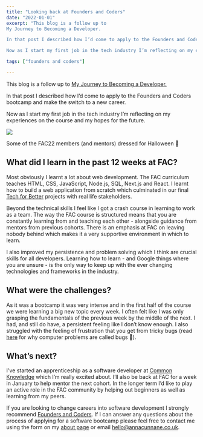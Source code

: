 ```yaml
---
title: "Looking back at Founders and Coders"
date: "2022-01-01"
excerpt: "This blog is a follow up to
My Journey to Becoming a Developer.

In that post I described how I’d come to apply to the Founders and Coders bootcamp and make the switch to a new career.

Now as I start my first job in the tech industry I’m reflecting on my experiences on the course and my hopes for the future."

tags: ["founders and coders"]

---
```


<article>

This blog is a follow up to [My Journey to Becoming a Developer. ](https://www.annacunnane.co.uk/blog/My%20journey%20to%20become%20a%20developer)

In that post I described how I’d come to apply to the Founders and Coders bootcamp and make the switch to a new career.

Now as I start my first job in the tech industry I’m reflecting on my experiences on the course and my hopes for the future.

![](./cohort.png)

Some of the FAC22 members (and mentors) dressed for Halloween 👻

<h2> What did I learn in the past 12 weeks at FAC? </h2>

Most obviously I learnt a lot about web development. The FAC curriculum teaches HTML, CSS, JavaScript, Node.js, SQL, Next.js and React. I learnt how to build a web application from scratch which culminated in our final [Tech for Better](https://github.com/tech-for-better/solent-mind) projects with real life stakeholders.

Beyond the technical skills I feel like I got a crash course in learning to work as a team. The way the FAC course is structured means that you are constantly learning from and teaching each other - alongside guidance from mentors from previous cohorts. There is an emphasis at FAC on leaving nobody behind which makes it a very supportive environment in which to learn.

I also improved my persistence and problem solving which I think are crucial skills for all developers. Learning how to learn - and Google things where you are unsure - is the only way to keep up with the ever changing technologies and frameworks in the industry.

<h2> What were the challenges? </h2>

As it was a bootcamp it was very intense and in the first half of the course we were learning a big new topic every week. I often felt like I was only grasping the fundamentals of the previous week by the middle of the next. I had, and still do have, a persistent feeling like I don’t know enough. I also struggled with the feeling of frustration that you get from tricky bugs (read [here](https://interestingengineering.com/the-origin-of-the-term-computer-bug) for why computer problems are called bugs 🦟).

<h2> What’s next? </h2>

I've started an apprenticeship as a software developer at [Common Knowledge](https://commonknowledge.coop/) which I’m really excited about. I’ll also be back at FAC for a week in January to help mentor the next cohort. In the longer term I’d like to play an active role in the FAC community by helping out beginners as well as learning from my peers.

If you are looking to change careers into software development I strongly recommend [Founders and Coders](https://www.foundersandcoders.com/apply/). If I can answer any questions about the process of applying for a software bootcamp please feel free to contact me using the form on my [about page](https://www.annacunnane.co.uk/about) or email hello@annacunnane.co.uk.

</article>
